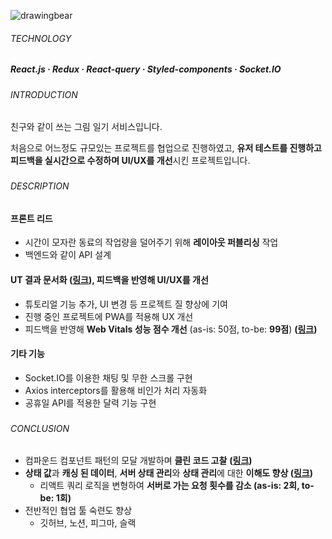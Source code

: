 ![drawingbear](https://github.com/jhchoi1182/portfolio/assets/116577489/db1dd0c5-73b5-4192-918d-74bad07041fd)

###### TECHNOLOGY

##### React.js · Redux · React-query · Styled-components · Socket.IO

###

###### INTRODUCTION

친구와 같이 쓰는 그림 일기 서비스입니다.

처음으로 어느정도 규모있는 프로젝트를 협업으로 진행하였고, **유저 테스트를 진행하고 피드백을 실시간으로 수정하며 UI/UX를 개선**시킨 프로젝트입니다.

###

###### DESCRIPTION

#### 프론트 리드

- 시간이 모자란 동료의 작업량을 덜어주기 위해 **레이아웃 퍼블리싱** 작업
- 백엔드와 같이 API 설계

#### **UT 결과 문서화 ([링크](https://www.notion.so/6e112d9470024297875042712f0aa488?pvs=21)), 피드백을 반영해 UI/UX를 개선**

- 튜토리얼 기능 추가, UI 변경 등 프로젝트 질 향상에 기여
- 진행 중인 프로젝트에 PWA를 적용해 UX 개선
- 피드백을 반영해 **Web Vitals 성능 점수 개선** (as-is: 50점, to-be: **99점**) **([링크](https://jhchoi1182.tistory.com/144))**

#### 기타 기능

- Socket.IO를 이용한 채팅 및 무한 스크롤 구현
- Axios interceptors를 활용해 비인가 처리 자동화
- 공휴일 API를 적용한 달력 기능 구현

###

###### CONCLUSION

- 컴파운드 컴포넌트 패턴의 모달 개발하며 **클린 코드 고찰** **([링크](https://jhchoi1182.tistory.com/139))**
- **상태 값**과 **캐싱 된 데이터**, **서버 상태 관리**와 **상태 관리**에 대한 **이해도 향상 ([링크](https://jhchoi1182.tistory.com/141))**
  - 리액트 쿼리 로직을 변형하여 **서버로 가는 요청 횟수를 감소 (as-is: 2회, to-be: 1회)**
- 전반적인 협업 툴 숙련도 향상
  - 깃허브, 노션, 피그마, 슬랙
